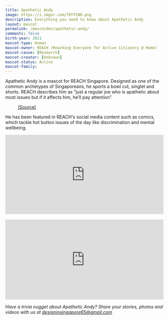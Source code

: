 ```yaml
---
title: Apathetic Andy
image: https://i.imgur.com/fDYTCNO.png
description: Everything you need to know about Apathetic Andy
layout: mascot
permalink: /mascotdex/apathetic-andy/
comments: false
birth-year: 2021
mascot-type: Human
mascot-owner: REACH (Reaching Everyone for Active Citizenry @ Home)
mascot-cause: [Research]
mascot-creator: [Unknown]
mascot-status: Active
mascot-family:
---
```


Apathetic Andy is a mascot for REACH Singapore. Designed as one of the common archetypes of Singaporeans, he sports a bowl cut, singlet and shorts. REACH describes him as “just a regular joe who is apathetic about most issues but if it affects him, he’ll pay attention”.

<figure>
<img src="https://i.imgur.com/C40kvBC.jpg" alt="">
<figcaption><a href="https://www.facebook.com/REACHSingapore/posts/say-hello-to-apathetic-andy-the-latest-character-in-our-line-up-of-reach-mascots/10158144241732227/" target="_blank">(Source)</a></figcaption>
</figure>

He has been featured in REACH's social media content such as comics, which tackle hot button issues of the day like discrimination and mental wellbeing.

<div class="video-responsive">
<iframe src="https://www.facebook.com/plugins/post.php?href=https%3A%2F%2Fwww.facebook.com%2FREACHSingapore%2Fposts%2Fpfbid0EqTy7ac8ejjK17x5NyQVKxhrp4QG51pcSpWMAkvvWwvBdAXb1dHHP2guGs4LtM2pl&show_text=true&width=500" width="500" height="250" style="border:none;overflow:hidden" scrolling="no" frameborder="0" allowfullscreen="true" allow="autoplay; clipboard-write; encrypted-media; picture-in-picture; web-share"></iframe>
</div>
<br>
<div style="position: relative; width: 100%; padding-bottom: 50%; height: 0; overflow: hidden; max-width: 500px;">
    <iframe src="https://www.facebook.com/plugins/post.php?href=https%3A%2F%2Fwww.facebook.com%2FREACHSingapore%2Fposts%2Fpfbid0EqTy7ac8ejjK17x5NyQVKxhrp4QG51pcSpWMAkvvWwvBdAXb1dHHP2guGs4LtM2pl&show_text=true&width=500"
            width="500" 
            height="100%" 
            style="border:none;overflow:hidden; position: absolute; top: 0; left: 0;" 
            scrolling="no" 
            frameborder="0" 
            allowfullscreen="true" 
            allow="autoplay; clipboard-write; encrypted-media; picture-in-picture; web-share"></iframe>
</div>


<i>Have a trivia nugget about Apathetic Andy? Share your stories, photos and videos with us at designinsingapore65@gmail.com</i>
